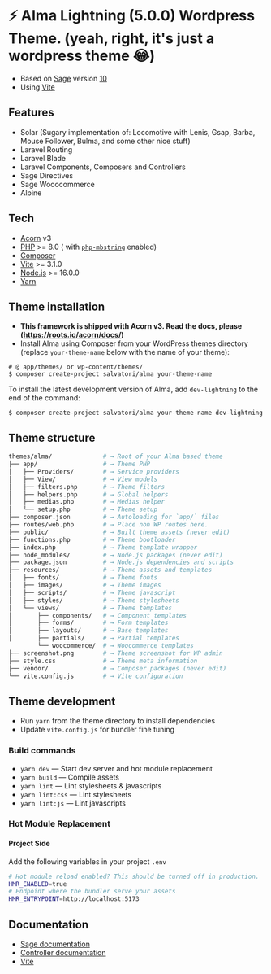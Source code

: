 
# ⚡️ Alma Lightning (5.0.0) Wordpress Theme. (yeah, right, it's just a wordpress theme 😂)

- Based on [Sage](https://roots.io/sage/) version [10](https://github.com/roots/sage/)
- Using [Vite](https://vitejs.dev)

## Features
- Solar (Sugary implementation of: Locomotive with Lenis, Gsap, Barba, Mouse Follower, Bulma, and some other nice stuff)
- Laravel Routing
- Laravel Blade
- Laravel Components, Composers and Controllers
- Sage Directives
- Sage Wooocommerce
- Alpine

## Tech

- [Acorn](https://roots.io/acorn/docs/installation/) v3
- [PHP](https://secure.php.net/manual/en/install.php) >= 8.0 (
  with [`php-mbstring`](https://secure.php.net/manual/en/book.mbstring.php) enabled)
- [Composer](https://getcomposer.org/download/)
- [Vite](https://vitejs.dev) >= 3.1.0
- [Node.js](http://nodejs.org/) >= 16.0.0
- [Yarn](https://yarnpkg.com/en/docs/install)

## Theme installation

- **This framework is shipped with Acorn v3. Read the docs, please (https://roots.io/acorn/docs/)**
- Install Alma using Composer from your WordPress themes directory (replace `your-theme-name` below with the name of
  your theme):

```shell
# @ app/themes/ or wp-content/themes/
$ composer create-project salvatori/alma your-theme-name
```

To install the latest development version of Alma, add `dev-lightning` to the end of the command:

```shell
$ composer create-project salvatori/alma your-theme-name dev-lightning
```

## Theme structure

```sh
themes/alma/              # → Root of your Alma based theme
├── app/                  # → Theme PHP
│   ├── Providers/        # → Service providers
│   ├── View/             # → View models
│   ├── filters.php       # → Theme filters
│   ├── helpers.php       # → Global helpers
│   ├── medias.php        # → Medias helper
│   └── setup.php         # → Theme setup
├── composer.json         # → Autoloading for `app/` files
├── routes/web.php        # → Place non WP routes here.
├── public/               # → Built theme assets (never edit)
├── functions.php         # → Theme bootloader
├── index.php             # → Theme template wrapper
├── node_modules/         # → Node.js packages (never edit)
├── package.json          # → Node.js dependencies and scripts
├── resources/            # → Theme assets and templates
│   ├── fonts/            # → Theme fonts
│   ├── images/           # → Theme images
│   ├── scripts/          # → Theme javascript
│   ├── styles/           # → Theme stylesheets
│   └── views/            # → Theme templates
│       ├── components/   # → Component templates
│       ├── forms/        # → Form templates
│       ├── layouts/      # → Base templates
│       ├── partials/     # → Partial templates
        └── woocommerce/  # → Woocommerce templates
├── screenshot.png        # → Theme screenshot for WP admin
├── style.css             # → Theme meta information
├── vendor/               # → Composer packages (never edit)
└── vite.config.js        # → Vite configuration
```

## Theme development

- Run `yarn` from the theme directory to install dependencies
- Update `vite.config.js` for bundler fine tuning

### Build commands

- `yarn dev` — Start dev server and hot module replacement
- `yarn build` — Compile assets
- `yarn lint` — Lint stylesheets & javascripts
- `yarn lint:css` — Lint stylesheets
- `yarn lint:js` — Lint javascripts

### Hot Module Replacement

#### Project Side

Add the following variables in your project `.env`

```sh
# Hot module reload enabled? This should be turned off in production.
HMR_ENABLED=true
# Endpoint where the bundler serve your assets
HMR_ENTRYPOINT=http://localhost:5173
```

## Documentation

- [Sage documentation](https://roots.io/sage/docs/)
- [Controller documentation](https://github.com/soberwp/controller#usage)
- [Vite](https://vitejs.dev/guide/)
